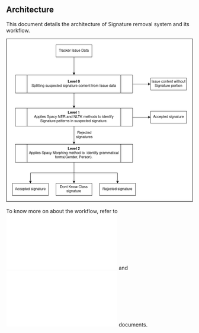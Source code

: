 ## Architecture

This document details the architecture of Signature removal system and its workflow. 

![architecture](/img/SENewN+1.png)

To know more on about the workflow, refer to ![Configuration](/documentation/Configuration.md)  and  ![Installation](/documentation/Install.md) documents. 